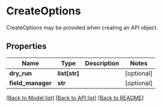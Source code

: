 # CreateOptions

CreateOptions may be provided when creating an API object.
## Properties
Name | Type | Description | Notes
------------ | ------------- | ------------- | -------------
**dry_run** | **list[str]** |  | [optional] 
**field_manager** | **str** |  | [optional] 

[[Back to Model list]](../README.md#documentation-for-models) [[Back to API list]](../README.md#documentation-for-api-endpoints) [[Back to README]](../README.md)


